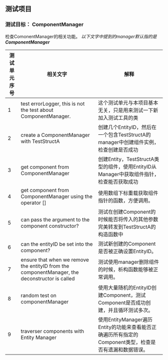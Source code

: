 ﻿## 测试项目
### 测试目标： ComponentManager
检查ComonentManager的相关功能。
*以下文字中提到的manager默认指的是**ComponentManager***


测试单元序号	| 相关文字	| 解释
----|----|------
1	|test errorLogger, this is not the test about ComponentManager.| 这个测试单元与本项目基本无关，只是用来测试一下新加入测试工具的类
2 | create a ComponentManager with TestStructA	|	创建几个EntityID，然后在一个包含TestStructA的manager中创建组件实例，检查创建是否成功
3 |	get component from ComponentManager | 创建Entity，TestStructA类型的组件，使用EntityID从Manager中获取组件指针，检查能否获取成功
4 | get component from ComponentManager using the operator [] | 使用数组下标重载获取组件指针的函数，方便调用。
5 |	can pass the argument to the component constructor?	|	测试在创建Component的时候能否将传入的其他参数完美转发到TestStructA的构造函数中
6 | can the entityID be set into the component?	|	测试新创建的Component是否被正确设置EntityID。
7 | ensure that when we remove the entityID from the componentManager, the deconstructor is called	| 测试使用manager删除组件的时候，析构函数能够被正常调用。
8 | random test on componentManager	|	使用大量随机的EntityID创建Component，测试Component是否成功创建，并且循环测试多次。
9 |	traverser components with Entity Manager	| 使用EntityManager遍历Entity的功能来查看能否正确遍历所有指定的Component类型，检查是否有遗漏和数据错误。
